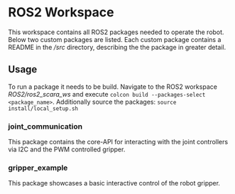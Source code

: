 # ROS2 Workspace
This workspace contains all ROS2 packages needed to operate the robot. Below two custom packages are listed. Each custom package contains a README in the */src* directory, describing the the package in greater detail.

## Usage
To run a package it needs to be build. Navigate to the ROS2 workspace *ROS2/ros2_scara_ws* and execute `colcon build --packages-select <package_name>`. Additionally source the packages: `source install/local_setup.sh`

### joint_communication
This package contains the core-API for interacting with the joint controllers via I2C and the PWM controlled gripper.

### gripper_example
This package showcases a basic interactive control of the robot gripper.
